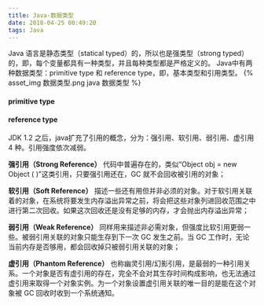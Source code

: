 ```yaml
---
title: Java-数据类型
date: 2018-04-25 00:49:20
tags: Java
---
```

Java 语言是静态类型（statical typed）的，所以也是强类型（strong typed）的，即，每个变量都具有一种类型，并且每种类型都是严格定义的。
Java中有两种数据类型：primitive type 和 reference type，即，基本类型和引用类型。
{% asset_img 数据类型.png java 数据类型 %}

#### primitive type





#### reference type
JDK 1.2 之后，java扩充了引用的概念，分为：强引用、软引用、弱引用、虚引用 4 种。引用强度依次减弱。

**强引用（Strong Reference）**
代码中普遍存在的，类似“Object obj = new Object ( )”这类引用，只要强引用还在，GC 就不会回收被引用的对象；

**软引用（Soft Reference）**
描述一些还有用但并非必须的对象。对于软引用关联着的对象，在系统将要发生内存溢出异常之前，将会把这些对象列进回收范围之中进行第二次回收。如果这次回收还是没有足够的内存，才会抛出内存溢出异常；

**弱引用（Weak Reference）**
同样用来描述非必需对象，但强度比软引用更弱一些。被弱引用关联的对象只能生存到下一次 GC 发生之前。当 GC 工作时，无论当前内存是否够用，都会回收掉只被弱引用关联的对象；

**虚引用（Phantom Reference）**
也称幽灵引用/幻影引用，是最弱的一种引用关系。一个对象是否有虚引用的存在，完全不会对其生存时间构成影响，也无法通过虚引用来取得一个对象实例。为一个对象设置虚引用关联的唯一目的是能在这个对象被 GC 回收时收到一个系统通知。
